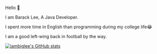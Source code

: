 Hello 🙂

I am Barack Lee, A Java Developer.

I spent more time in English than programming during my college life😂

I am a good left-wing back in football by the way.


[![iambiglee's GitHub stats](https://github-readme-stats.vercel.app/api?username=iambiglee)](https://github.com/anuraghazra/github-readme-stats)
